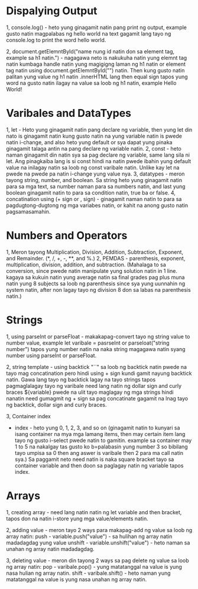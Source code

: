 # Dispalying Output
1, console.log() - heto yung ginagamit natin pang print ng output, example gusto natin magpalabas ng hello world na text gagamit lang tayo ng console.log to print the word hello world.

2, document.getElemntById("name nung id natin don sa element tag, example sa h1 natin.") - nagagawa neto is nakukuha natin yung elemnt tag natin kumbaga handle natin yung magigigng laman ng h1 natin or element tag natin using document.getElemntById("") natin. Then kung gusto natin palitan yung value ng h1 natin .innerHTML lang then equal sign tapos yung word na gusto natin ilagay na value sa loob ng h1 natin, example Hello World!


# Varibales and DataTypes
1, let - Heto yung ginagamit natin pang declare ng variable, then yung let din nato is ginagamit natin kung gusto natin na yung variable natin is pwede natin i-change, and also heto yung default or sya dapat yung pinaka ginagamit talaga antin na pang declare ng variable natin.
2, const - heto naman ginagamit din natin sya sa pag declare ng variable, same lang sila ni let. Ang pinagkaiba lang is si const hindi na natin pwede ibahin yung default value na inilagay natin sa loob ng const varibale natin. Unlike kay let na pwede na pwede pa natin i-change yung value nya.
3, datatypes - meron tayong string, number, and boolean. Sa string heto yung ginagamit natin para sa mga text, sa number naman para sa numbers natin, and last yung boolean ginagamit natin to para sa condition natin, true ba or false.
4, concatination using (+ sign or , sign) - ginagamit naman natin to para sa pagdugtong-dugtong ng mga variabes natin, or kahit na anong gusto natin pagsamasamahin.

# Numbers and Operators
1, Meron tayong Multiplication, Division, Addition, Subtraction, Exponent, and Remainder. (*, /, +, -, **, and %.)
2, PEMDAS - parenthesis, exponent, multiplication, division, addition, and subtraction. 
(Mahalaga to sa conversion, since pwede natin manipulate yung solution natin in 1 line. kagaya sa kukuin natin yung average natin sa final grades pag plus muna natin yung 8 subjects sa loob ng parenthesis since sya yung uunnahin ng system natin, after non lagay tayo ng division 8 don sa labas na parenthesis natin.)

# Strings
1, using parseInt or parseFloat - makakapag-convert tayo ng string value to number value, example let varibale = pasrseInt or parseloat("string number") tapos yung number natin na naka string magagawa natin syang number using parseInt or parseFloat.

2, string template - using backtick "``" sa loob ng backtick natin pwede na tayo mag concatination pero hindi using + sign kundi gamit nayung backtick natin. Gawa lang tayo ng backtick lagay na tayo strings tapos pagmaglalagay tayo ng varibale need lang natin ng dollar sign and curly braces ${variable} pwede na ulit tayo maglagay ng mga strings hindi nanatin need gumagmit ng + sign sa pag concatinate gagamit na lnag tayo ng backtick, dollar sign and curly braces.

3, Container index
- index - heto yung 0, 1, 2, 3, and so on (ginagamit natin to kunyari sa isang container na mya mga lamang items, then may certain item lang tayo ng gusto i-select pwede natin to gamitin. example sa container may 1 to 5 na nakalgay tas gusto ko b=palabasin yung number 3 so bibilang tayo umpisa sa 0 then ang aswer is varibale then 2 para ma call natin sya.) Sa paggamit neto need natin is naka square bracket tayo sa container variable and then doon sa paglagay natin ng variable tapos index.


# Arrays
1, creating array - need lang natin natin ng let variable and then bracket, tapos don na natin i-store yung mga value/elements natin.

2, adding value - meron tayo 2 ways para makapag-add ng value sa loob ng array natin:
push - variable.push("value") - sa hulihan ng array natin madadagdag yung value
unshift - variable.unshift("value") - heto naman sa unahan ng array natin madadagdag.

3, deleting value - meron din tayong 2 ways sa pag delete ng value sa loob ng array natin:
pop - varibale.pop() - yung matatanggal na value is yung nasa hulian ng array natin.
shift - varibale.shift() - heto naman yung matatanggal na value is yung nasa unahan ng array natin.



